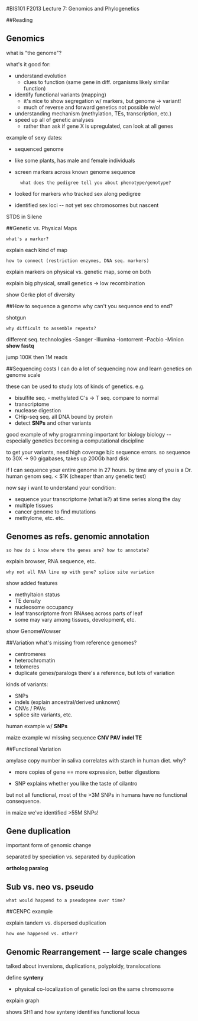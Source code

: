 #BIS101 F2013 Lecture 7: Genomics and Phylogenetics

##Reading

## Genomics
what is "the genome"?

what's it good for:

- understand evolution 
	- clues to function (same gene in diff. organisms likely similar function)
- identify functional variants (mapping)
	- it's nice to show segregation w/ markers, but genome -> variant!
    - much of reverse and forward genetics not possible w/o!
- understanding mechanism (methylation, TEs, transcription, etc.)
- speed up all of genetic analyses
	- rather than ask if gene X is upregulated, can look at all genes

example of sexy dates:

- sequenced genome
- like some plants, has male and female individuals
- screen markers across known genome sequence

		what does the pedigree tell you about phenotype/genotype?
    
- looked for markers who tracked sex along pedigree
- identified sex loci -- not yet sex chromosomes but nascent

STDS in Silene


##Genetic vs. Physical Maps

	what's a marker?

explain each kind of map

	how to connect (restriction enzymes, DNA seq. markers)

explain markers on physical vs. genetic map, some on both

explain big physical, small genetics -> low recombination

show Gerke plot of diversity

##How to sequence a genome
	why can't you sequence end to end?

shotgun

	why difficult to assemble repeats?
	
different seq. technologies
-Sanger
-Illumina
-Iontorrent
-Pacbio
-Minion
**show fastq**

jump 100K then 1M reads

##Sequencing costs 
I can do a lot of sequencing now and learn genetics on genome scale

these can be used to study lots of kinds of genetics. e.g.

- bisulfite seq. - methylated C's -> T seq. compare to normal
- transcriptome
- nuclease digestion
- CHip-seq seq. all DNA bound by protein
- detect **SNPs** and other variants

good example of why programming important for biology
biology -- especially genetics becoming a computational discipline

to get your variants, need high coverage b/c sequence errors.
so sequence to 30X -> 90 gigabases, takes up 200Gb hard disk

if I can sequence your entire genome in 27 hours. 
by time any of you is a Dr. human genom seq. < $1K (cheaper than any genetic test)

now say i want to understand your condition:

- sequence your transcriptome (what is?) at time series along the day
- multiple tissues
- cancer genome to find mutations 
- methylome, etc. etc.

## Genomes as refs. genomic annotation

	so how do i know where the genes are? how to annotate?

explain browser, RNA sequence, etc.

	why not all RNA line up with gene? splice site variation

show added features
- methyltaion status
- TE density
- nucleosome occupancy
- leaf transcriptome from RNAseq across parts of leaf
- some may vary among tissues, development, etc.

show GenomeWowser

##Variation
	what's missing from reference genomes?

- centromeres
- heterochromatin
- telomeres
- duplicate genes/paralogs
there's a reference, but lots of variation

kinds of variants:

- SNPs
- indels (explain ancestral/derived unknown)
- CNVs / PAVs
- splice site variants, etc.

human example w/ **SNPs**

maize example w/ missing sequence **CNV PAV indel TE**

##Functional Variation

amylase copy number in saliva correlates with starch in human diet. why?

- more copies of gene == more expression, better digestions

- SNP explains whether you like the taste of cilantro

but not all functional, most of the >3M SNPs in humans have no functional consequence.

in maize we've identified >55M SNPs!

## Gene duplication

important form of genomic change

separated by speciation vs. separated by duplication

**ortholog paralog**

## Sub vs. neo vs. pseudo

	what would happend to a pseudogene over time?    
	
##CENPC example

explain tandem vs. dispersed duplication

	how one happened vs. other?	

## Genomic Rearrangement -- large scale changes

talked about inversions, duplications, polyploidy, translocations

define **synteny**

- physical co-localization of genetic loci on the same chromosome

explain graph

shows SH1 and how synteny identifies functional locus

